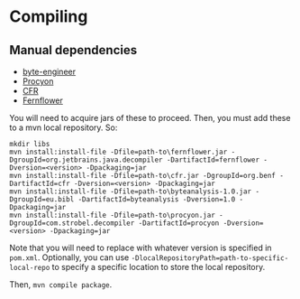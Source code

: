 # Compiling

## Manual dependencies
 - [byte-engineer](https://bitbucket.org/0xJAVA/byte-engineer)
 - [Procyon](https://bitbucket.org/mstrobel/procyon)
 - [CFR](http://www.benf.org/other/cfr/)
 - [Fernflower](https://github.com/fesh0r/fernflower.git)

You will need to acquire jars of these to proceed. Then, you must add these to a mvn local repository.
So:
```
mkdir libs
mvn install:install-file -Dfile=path-to\fernflower.jar -DgroupId=org.jetbrains.java.decompiler -DartifactId=fernflower -Dversion=<version> -Dpackaging=jar
mvn install:install-file -Dfile=path-to\cfr.jar -DgroupId=org.benf -DartifactId=cfr -Dversion=<version> -Dpackaging=jar
mvn install:install-file -Dfile=path-to\byteanalysis-1.0.jar -DgroupId=eu.bibl -DartifactId=byteanalysis -Dversion=1.0 -Dpackaging=jar
mvn install:install-file -Dfile=path-to\procyon.jar -DgroupId=com.strobel.decompiler -DartifactId=procyon -Dversion=<version> -Dpackaging=jar
```
Note that you will need to replace <version> with whatever version is specified in `pom.xml`.
Optionally, you can use `-DlocalRepositoryPath=path-to-specific-local-repo` to specify a specific location to store the local repository.

Then, `mvn compile package`.